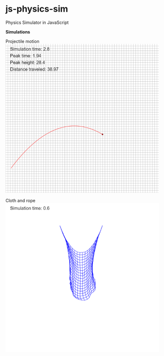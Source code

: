 # js-physics-sim
Physics Simulator in JavaScript

**Simulations**

Projectile motion
![Projectile motion simulation](https://github.com/sam-lb/js-physics-sim/blob/master/static/projectile_motion1.png)

Cloth and rope
![Cloth and rope simulation](https://github.com/sam-lb/js-physics-sim/blob/master/static/cloth1.png)
